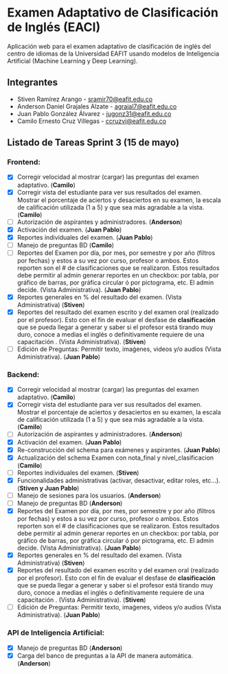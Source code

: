 # Examen Adaptativo de Clasificación de Inglés (EACI)

Aplicación web para el examen adaptativo de clasificación de inglés del centro de idiomas de la Universidad EAFIT usando modelos de Inteligencia Artificial (Machine Learning y Deep Learning).

## Integrantes

  - Stiven Ramírez Arango - sramir70@eafit.edu.co
  - Anderson Daniel Grajales Alzate - agrajal7@eafit.edu.co
  - Juan Pablo González Álvarez - jugonz31@eafit.edu.co
  - Camilo Ernesto Cruz Villegas - ccruzvi@eafit.edu.co

## Listado de Tareas Sprint 3 (15 de mayo)

### Frontend:

- [x] Corregir velocidad al mostrar (cargar) las preguntas del examen adaptativo. (**Camilo**)
- [x] Corregir vista del estudiante para ver sus resultados del examen. Mostrar el porcentaje de aciertos y desaciertos en su examen, la escala de calificación utilizada (1 a 5) y que sea más agradable a la vista. (**Camilo**)
- [ ] Autorización de aspirantes y administradores. (**Anderson**)
- [x] Activación del examen. (**Juan Pablo**)
- [x] Reportes individuales del examen. (**Juan Pablo**)
- [ ] Manejo de preguntas BD (**Camilo**)
- [ ] Reportes del Examen por día, por mes, por semestre y por año (filtros por fechas) y estos a su vez por curso, profesor o ambos. Estos reporten son el # de clasificaciones que se realizaron. Estos resultados debe permitir al admin generar reportes en un checkbox: por tabla, por gráfico de barras, por gráfica circular ó por pictograma, etc. El admin decide. (Vista Administrativa). (**Juan Pablo**)
- [x] Reportes generales en % del resultado del examen. (Vista Administrativa) (**Stiven**)
- [x] Reportes del resultado del examen escrito y del examen oral (realizado por el profesor). Esto con el fin de evaluar el desfase de **clasificación** que se pueda llegar a generar y saber si el profesor está tirando muy duro, conoce a medias el inglés o definitivamente requiere de una capacitación . (Vista Administrativa). (**Stiven**)
- [ ] Edición de Preguntas: Permitir texto, imaǵenes, videos y/o audios (Vista Administrativa). (**Juan Pablo**)

### Backend:

- [x] Corregir velocidad al mostrar (cargar) las preguntas del examen adaptativo. (**Camilo**)
- [x] Corregir vista del estudiante para ver sus resultados del examen. Mostrar el porcentaje de aciertos y desaciertos en su examen, la escala de calificación utilizada (1 a 5) y que sea más agradable a la vista. (**Camilo**)
- [ ] Autorización de aspirantes y administradores. (**Anderson**)
- [x] Activación del examen. (**Juan Pablo**)
- [x] Re-construcción del schema para exámenes y aspirantes. (**Juan Pablo**)
- [x] Actualización del schema Examen con nota_final y nivel_clasificacion (**Camilo**)
- [ ] Reportes individuales del examen. (**Stiven**)
- [x] Funcionalidades administrativas (activar, desactivar, editar roles, etc...). (**Stiven y Juan Pablo**)
- [ ] Manejo de sesiones para los usuarios. (**Anderson**)
- [ ] Manejo de preguntas BD (**Anderson**)
- [x] Reportes del Examen por día, por mes, por semestre y por año (filtros por fechas) y estos a su vez por curso, profesor o ambos. Estos reporten son el # de clasificaciones que se realizaron. Estos resultados debe permitir al admin generar reportes en un checkbox: por tabla, por gráfico de barras, por gráfica circular ó por pictograma, etc. El admin decide. (Vista Administrativa). (**Juan Pablo**) 
- [x] Reportes generales en % del resultado del examen. (Vista Administrativa) (**Stiven**)
- [x] Reportes del resultado del examen escrito y del examen oral (realizado por el profesor). Esto con el fin de evaluar el desfase de **clasificación** que se pueda llegar a generar y saber si el profesor está tirando muy duro, conoce a medias el inglés o definitivamente requiere de una capacitación . (Vista Administrativa). (**Stiven**)
- [ ] Edición de Preguntas: Permitir texto, imaǵenes, videos y/o audios (Vista Administrativa). (**Juan Pablo**)

### API de Inteligencia Artificial:

- [x] Manejo de preguntas BD (**Anderson**)
- [x] Carga del banco de preguntas a la API de manera automática. (**Anderson**)

